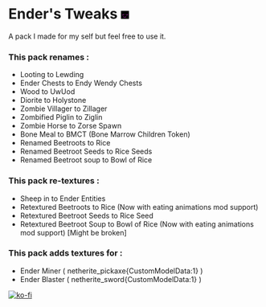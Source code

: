 # Ender's Tweaks ![pack](./pack.png)
A pack I made for my self but feel free to use it.

### This pack renames :
- Looting to Lewding
- Ender Chests to Endy Wendy Chests
- Wood to UwUod
- Diorite to Holystone
- Zombie Villager to Zillager
- Zombified Piglin to Ziglin
- Zombie Horse to Zorse Spawn
- Bone Meal to BMCT (Bone Marrow Children Token)
- Renamed Beetroots to Rice
- Renamed Beetroot Seeds to Rice Seeds
- Renamed Beetroot soup to Bowl of Rice

### This pack re-textures :
- Sheep in to Ender Entities  
- Retextured Beetroots to Rice (Now with eating animations mod  support)
- Retextured Beetroot Seeds to Rice Seed
- Retextured Beetroot Soup to Bowl of Rice  (Now with eating animations mod  support) [Might be broken]

### This pack adds textures for :
- Ender Miner ( netherite_pickaxe{CustomModelData:1} )
- Ender Blaster ( netherite_sword{CustomModelData:1} )


[![ko-fi](https://ko-fi.com/img/githubbutton_sm.svg)](https://ko-fi.com/M4M7DWJCH)
